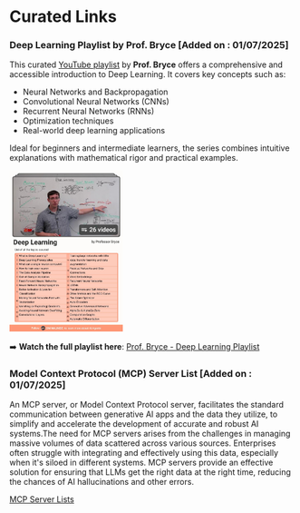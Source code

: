 
# Curated Links 



### Deep Learning Playlist by Prof. Bryce [Added on : 01/07/2025]
This curated [YouTube playlist](https://www.youtube.com/playlist?list=PLgPbN3w-ia_PeT1_c5jiLW3RJdR7853b9) by **Prof. Bryce** offers a comprehensive and accessible introduction to Deep Learning. It covers key concepts such as:

- Neural Networks and Backpropagation  
- Convolutional Neural Networks (CNNs)  
- Recurrent Neural Networks (RNNs)  
- Optimization techniques  
- Real-world deep learning applications  

Ideal for beginners and intermediate learners, the series combines intuitive explanations with mathematical rigor and practical examples.

<img src="./image/1751282752329.jpg" width="200">

➡️ **Watch the full playlist here**: [Prof. Bryce - Deep Learning Playlist](https://www.youtube.com/playlist?list=PLgPbN3w-ia_PeT1_c5jiLW3RJdR7853b9)


### Model Context Protocol (MCP) Server List [Added on : 01/07/2025]

An MCP server, or Model Context Protocol server, facilitates the standard communication between generative AI apps and the data they utilize, to simplify and accelerate the development of accurate and robust AI systems.The need for MCP servers arises from the challenges in managing massive volumes of data scattered across various sources. Enterprises often struggle with integrating and effectively using this data, especially when it's siloed in different systems. MCP servers provide an effective solution for ensuring that LLMs get the right data at the right time, reducing the chances of AI hallucinations and other errors.

[MCP Server Lists](./MCP-ServerLists.md)